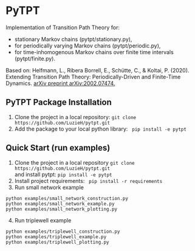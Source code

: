 ﻿# PyTPT

Implementation of Transition Path Theory for:
- stationary Markov chains (pytpt/stationary.py),
- for periodically varying Markov chains (pytpt/periodic.py),
- for time-inhomogenous Markov chains over finite time intervals (pytpt/finite.py).

Based on: 
Helfmann, L., Ribera Borrell, E., Schütte, C., & Koltai, P. (2020). Extending Transition Path Theory: Periodically-Driven and Finite-Time Dynamics. [arXiv preprint arXiv:2002.07474.](https://arxiv.org/pdf/2002.07474.pdf)  

## PyTPT Package Installation
1. Clone the project in a local repository: 
`
git clone https://github.com/LuzieH/pytpt.git
`
2. Add the package to your local python library:
` 
pip install -e pytpt
` 
 
## Quick Start (run examples)
1. Clone the project in a local repository
`
git clone https://github.com/LuzieH/pytpt.git
`
\
and install pytpt: 
`
pip install -e pytpt
`
2. Install project requirements:
` 
pip install -r requirements
` 
3. Run small network example
```
python examples/small_network_construction.py
python examples/small_network_example.py
python examples/small_network_plotting.py
``` 
4. Run triplewell example
```
python examples/triplewell_construction.py
python examples/triplewell_example.py
python examples/triplewell_plotting.py
``` 
